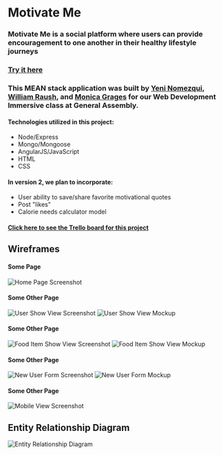 # Motivate Me

### Motivate Me is a social platform where users can provide encouragement to one another in their healthy lifestyle journeys
### [Try it here](https://motivate-me-project.herokuapp.com/)

### This MEAN stack application was built by [Yeni Nomezqui](https://github.com/Rolita1007), [William Raush](https://github.com/WilliamRausch), and [Monica Grages](https://github.com/MonicaGrages) for our Web Development Immersive class at General Assembly.
#### Technologies utilized in this project:
* Node/Express
* Mongo/Mongoose
* AngularJS/JavaScript
* HTML
* CSS

#### In version 2, we plan to incorporate:
* User ability to save/share favorite motivational quotes
* Post "likes"
* Calorie needs calculator model

#### [Click here to see the Trello board for this project](https://trello.com/b/FKiU5kU0/wdi-project-3)

## Wireframes

#### Some Page
![Home Page Screenshot](https://user-images.githubusercontent.com/22422858/27015226-3458a762-4ed7-11e7-8177-051028313837.png "Home Page Screenshot")

#### Some Other Page
![User Show View Screenshot](https://user-images.githubusercontent.com/22422858/27015227-36a0ec14-4ed7-11e7-9a2b-4fb6ed0366c0.png "User Show View Screenshot")
![User Show View Mockup](http://i.imgur.com/zLfIdi2l.jpg "User Show View Mockup")

#### Some Other Page
![Food Item Show View Screenshot](http://i.imgur.com/3PXFcz6l.png "Food Item Show View Screenshot")
![Food Item Show View Mockup](http://i.imgur.com/yTL6Qpxl.jpg "Food Item Show View Mockup")

#### Some Other Page
![New User Form Screenshot](http://i.imgur.com/7Ehn8iIl.png "New User Form Screenshot")
![New User Form Mockup](http://i.imgur.com/7V7AGY8l.jpg "New User Form Mockup")

#### Some Other Page
![Mobile View Screenshot](http://i.imgur.com/2i5OMXNl.png "Mobile View Screenshot")


## Entity Relationship Diagram
![Entity Relationship Diagram](http://i.imgur.com/2CGFz4X.jpg "Entity Relationship Diagram")
